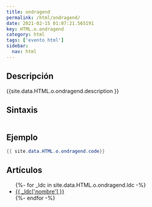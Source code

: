 ```yaml
---
title: ondragend
permalink: /html/ondragend/
date: 2021-02-15 01:07:21.565191
key: HTML.o.ondragend
category: html
tags: ['evento html']
sidebar: 
  nav: html
---
```


## Descripción
{{site.data.HTML.o.ondragend.description }}

## Sintaxis
~~~html
~~~

## Ejemplo
~~~java
{{ site.data.HTML.o.ondragend.code}}
~~~

## Artículos
<ul>
{%- for _ldc in site.data.HTML.o.ondragend.ldc -%}
   <li>
       <a href="{{_ldc['url'] }}">{{ _ldc['nombre'] }}</a>
   </li>
{%- endfor -%}
</ul>
